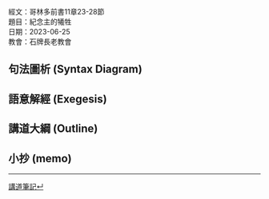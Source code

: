 經文：哥林多前書11章23-28節   
題目：紀念主的犧牲   
日期：2023-06-25   
教會：石牌長老教會   


## 句法圖析 (Syntax Diagram)


## 語意解經 (Exegesis)



## 講道大綱 (Outline)


## 小抄 (memo)




---


[講道筆記↵](README.md)


